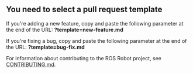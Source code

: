 ## You need to select a pull request template

If you're adding a new feature, copy and paste the following parameter at the end of the URL: **?template=new-feature.md**

If you're fixing a bug, copy and paste the following parameter at the end of the URL: **?template=bug-fix.md**

For information about contributing to the ROS Robot project, see <a href="../CONTRIBUTING.md">CONTRIBUTING.md</a>.
